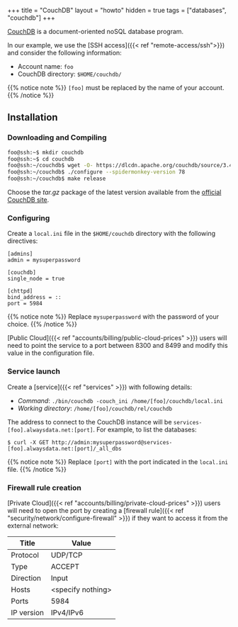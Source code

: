 +++
title = "CouchDB"
layout = "howto"
hidden = true
tags = ["databases", "couchdb"]
+++

 [CouchDB](https://couchdb.apache.org/) is a document-oriented noSQL database program. 

In our example, we use the [SSH access]({{< ref "remote-access/ssh">}}) and consider the following information:

- Account name: `foo`
- CouchDB directory: `$HOME/couchdb/`

{{% notice note %}}
`[foo]` must be replaced by the name of your account.
{{% /notice %}}

## Installation
### Downloading and Compiling

```sh
foo@ssh:~$ mkdir couchdb
foo@ssh:~$ cd couchdb
foo@ssh:~/couchdb$ wget -O- https://dlcdn.apache.org/couchdb/source/3.4.1/apache-couchdb-3.4.1.tar.gz | tar -xz --strip-components=1
foo@ssh:~/couchdb$ ./configure --spidermonkey-version 78
foo@ssh:~/couchdb$ make release
```

Choose the *tar.gz* package of the latest version available from the [official CouchDB site](https://dlcdn.apache.org/couchdb/source/).

### Configuring

Create a `local.ini` file in the `$HOME/couchdb` directory with the following directives:

```
[admins]
admin = mysuperpassword

[couchdb]
single_node = true

[chttpd]
bind_address = ::
port = 5984
```

{{% notice note %}}
Replace `mysuperpassword` with the password of your choice.
{{% /notice %}}

[Public Cloud]({{< ref "accounts/billing/public-cloud-prices" >}}) users will need to point the service to a port between 8300 and 8499 and modify this value in the configuration file.

### Service launch

Create a [service]({{< ref "services" >}}) with following details:

- *Command*: `./bin/couchdb -couch_ini /home/[foo]/couchdb/local.ini`
- *Working directory*: `/home/[foo]/couchdb/rel/couchdb`

The address to connect to the CouchDB instance will be `services-[foo].alwaysdata.net:[port]`. For example, to list the databases:

```
$ curl -X GET http://admin:mysuperpassword@services-[foo].alwaysdata.net:[port]/_all_dbs
```

{{% notice note %}}
Replace `[port]` with the port indicated in the `local.ini` file.
{{% /notice %}}


### Firewall rule creation

[Private Cloud]({{< ref "accounts/billing/private-cloud-prices" >}}) users will need to open the port by creating a [firewall rule]({{< ref "security/network/configure-firewall" >}}) if they want to access it from the external network:

|Title|Value|
|--- |--- |
|Protocol|UDP/TCP|
|Type|ACCEPT|
|Direction|Input|
|Hosts|\<specify nothing>|
|Ports|5984|
|IP version|IPv4/IPv6|
